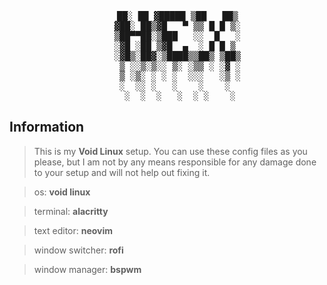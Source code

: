 <pre align="center">
    ██░ ██ ▓█████ ▒██   ██▒
    ▓██░ ██▒▓█   ▀ ▒▒ █ █ ▒░
    ▒██▀▀██░▒███   ░░  █   ░
    ░▓█ ░██ ▒▓█  ▄  ░ █ █ ▒ 
    ░▓█▒░██▓░▒████▒▒██▒ ▒██▒
     ▒ ░░▒░▒░░ ▒░ ░▒▒ ░ ░▓ ░
     ▒ ░▒░ ░ ░ ░  ░░░   ░▒ ░
     ░  ░░ ░   ░    ░    ░  
     ░  ░  ░   ░  ░ ░    ░
</pre>

## Information
> This is my **Void Linux** setup. You can use these config files as you please, but I am not by any means responsible
> for any damage done to your setup and will not help out fixing it.

> os: **void linux**

> terminal: **alacritty**

> text editor: **neovim**

> window switcher: **rofi**

> window manager: **bspwm**

